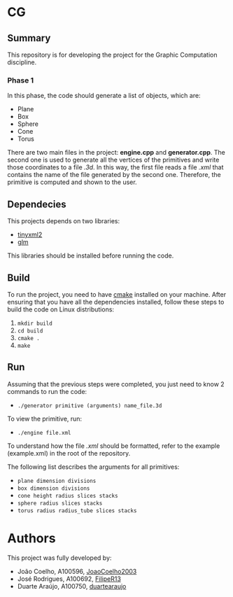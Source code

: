 # CG

## Summary

This repository is for developing the project for the Graphic Computation discipline.

### Phase 1

In this phase, the code should generate a list of objects, which are:

* Plane
* Box
* Sphere
* Cone
* Torus

There are two main files in the project: **engine.cpp** and **generator.cpp**. The second one is used to generate all the vertices of the primitives and write those coordinates to a file *.3d*. In this way, the first file reads a file *.xml* that contains the name of the file generated by the second one. Therefore, the primitive is computed and shown to the user.

## Dependecies

This projects depends on two libraries:

* [tinyxml2](https://github.com/leethomason/tinyxml2/tree/321ea883b7190d4e85cae5512a12e5eaa8f8731f)
* [glm](https://github.com/icaven/glm)

This libraries should be installed before running the code.

## Build

To run the project, you need to have [cmake](https://cmake.org) installed on your machine. After ensuring that you have all the dependencies installed, follow these steps to build the code on Linux distributions:

1. `mkdir build`
2. `cd build`
3. `cmake .`
4. `make`


## Run

Assuming that the previous steps were completed, you just need to know 2 commands to run the code:

* `./generator primitive (arguments) name_file.3d`
  
To view the primitive, run:

* `./engine file.xml`

To understand how the file *.xml* should be formatted, refer to the example (example.xml) in the root of the repository.

The following list describes the arguments for all primitives:

* `plane dimension divisions`
* `box dimension divisions`
* `cone height radius slices stacks`
* `sphere radius slices stacks`
* `torus radius radius_tube slices stacks`

# Authors

This project was fully developed by:

* João Coelho, A100596, [JoaoCoelho2003](https://github.com/JoaoCoelho2003)
* José Rodrigues, A100692, [FilipeR13](https://github.com/FilipeR13)
* Duarte Araújo, A100750, [duartearaujo](https://github.com/duartearaujo)